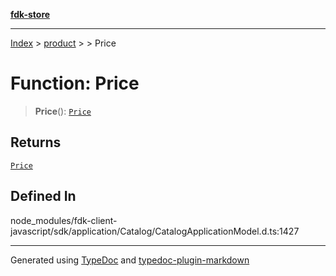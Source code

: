 [**fdk-store**](../../../README.md)
***

[Index](../../../API.md) > [product](../../README.md) > [<internal>](../README.md) > Price

# Function: Price

> **Price**(): [`Price`](../type-aliases/type-alias.Price.md)

## Returns

[`Price`](../type-aliases/type-alias.Price.md)

## Defined In

node\_modules/fdk-client-javascript/sdk/application/Catalog/CatalogApplicationModel.d.ts:1427

***
Generated using [TypeDoc](https://typedoc.org/) and [typedoc-plugin-markdown](https://www.npmjs.com/package/typedoc-plugin-markdown)
